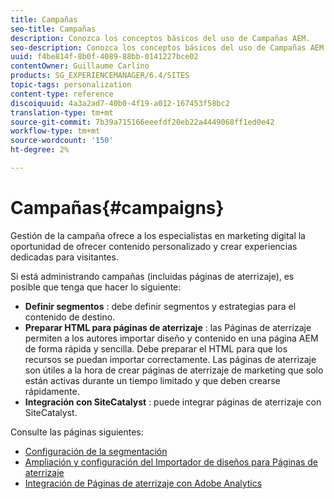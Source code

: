 ```yaml
---
title: Campañas
seo-title: Campañas
description: Conozca los conceptos básicos del uso de Campañas AEM.
seo-description: Conozca los conceptos básicos del uso de Campañas AEM.
uuid: f4be814f-8b0f-4089-88bb-0141227bce02
contentOwner: Guillaume Carlino
products: SG_EXPERIENCEMANAGER/6.4/SITES
topic-tags: personalization
content-type: reference
discoiquuid: 4a3a2ad7-40b0-4f19-a012-167453f58bc2
translation-type: tm+mt
source-git-commit: 7b39a715166eeefdf20eb22a4449068ff1ed0e42
workflow-type: tm+mt
source-wordcount: '150'
ht-degree: 2%

---
```



# Campañas{#campaigns}

Gestión de la campaña ofrece a los especialistas en marketing digital la oportunidad de ofrecer contenido personalizado y crear experiencias dedicadas para visitantes.

Si está administrando campañas (incluidas páginas de aterrizaje), es posible que tenga que hacer lo siguiente:

* **Definir segmentos** : debe definir segmentos y estrategias para el contenido de destino.
* **Preparar HTML para páginas de aterrizaje** : las Páginas de aterrizaje permiten a los autores importar diseño y contenido en una página AEM de forma rápida y sencilla. Debe preparar el HTML para que los recursos se puedan importar correctamente. Las páginas de aterrizaje son útiles a la hora de crear páginas de aterrizaje de marketing que solo están activas durante un tiempo limitado y que deben crearse rápidamente.
* **Integración con SiteCatalyst** : puede integrar páginas de aterrizaje con SiteCatalyst.

Consulte las páginas siguientes:

* [Configuración de la segmentación](/help/sites-administering/campaign-segmentation.md)
* [Ampliación y configuración del Importador de diseños para Páginas de aterrizaje](/help/sites-administering/extending-the-design-importer-for-landingpages.md)
* [Integración de Páginas de aterrizaje con Adobe Analytics](/help/sites-administering/integrating-landing-pages-with-adobe-analytics.md)

